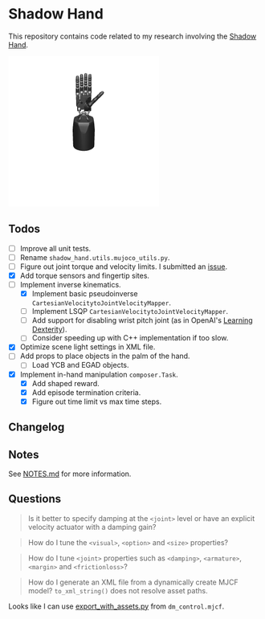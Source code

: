 # Shadow Hand

This repository contains code related to my research involving the [Shadow Hand](https://www.shadowrobot.com/).

<img src="./assets/teaser.gif" width="300"/>

## Todos

- [ ] Improve all unit tests.
- [ ] Rename `shadow_hand.utils.mujoco_utils.py`.
- [ ] Figure out joint torque and velocity limits. I submitted an [issue](https://github.com/shadow-robot/sr_core/issues/206).
- [x] Add torque sensors and fingertip sites.
- [ ] Implement inverse kinematics.
    - [x] Implement basic pseudoinverse `CartesianVelocitytoJointVelocityMapper`.
    - [ ] Implement LSQP `CartesianVelocitytoJointVelocityMapper`.
    - [ ] Add support for disabling wrist pitch joint (as in OpenAI's [Learning Dexterity](https://arxiv.org/abs/1808.00177)).
    - [ ] Consider speeding up  with C++ implementation if too slow.
- [x] Optimize scene light settings in XML file.
- [ ] Add props to place objects in the palm of the hand.
    - [ ] Load YCB and EGAD objects.
- [x] Implement in-hand manipulation `composer.Task`.
    - [x] Add shaped reward.
    - [x] Add episode termination criteria.
    - [x] Figure out time limit vs max time steps.

## Changelog

## Notes

See [NOTES.md](NOTES.md) for more information.

## Questions

> Is it better to specify damping at the `<joint>` level or have an explicit velocity actuator with a damping gain?

> How do I tune the `<visual>`, `<option>` and `<size>` properties?

> How do I tune `<joint>` properties such as `<damping>`, `<armature>`, `<margin>` and `<frictionloss>`?

> How do I generate an XML file from a dynamically create MJCF model? `to_xml_string()` does not resolve asset paths.

Looks like I can use [export_with_assets.py](https://github.com/deepmind/dm_control/blob/master/dm_control/mjcf/export_with_assets.py) from `dm_control.mjcf`.
